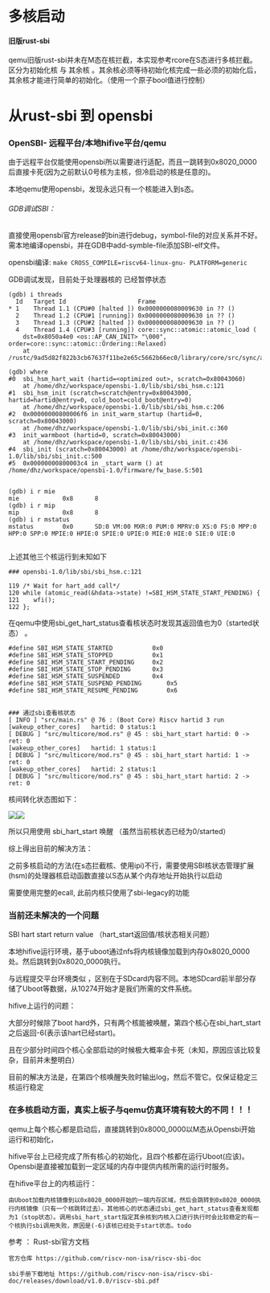 # 多核启动

#### 旧版rust-sbi

qemu旧版rust-sbi并未在M态在核拦截，本实现参考rcore在S态进行多核拦截。区分为初始化核 与 其余核 。其余核必须等待初始化核完成一些必须的初始化后，其余核才能进行简单的初始化。（使用一个原子bool值进行控制）

# 从rust-sbi 到 opensbi

### OpenSBI- 远程平台/本地hifive平台/qemu

由于远程平台仅能使用opensbi所以需要进行适配，而且一跳转到0x8020_0000后直接卡死(因为之前默认0号核为主核，但冷启动的核是任意的)。

本地qemu使用opensbi，发现永远只有一个核能进入到s态。

###### GDB调试SBI：

直接使用opensbi官方release的bin进行debug，symbol-file的对应关系并不好。需本地编译opensbi，并在GDB中add-symble-file添加SBI-elf文件。

opensbi编译:   `make CROSS_COMPILE=riscv64-linux-gnu- PLATFORM=generic`

GDB调试发现，目前处于处理器核的 已经暂停状态

```
(gdb) i threads
  Id   Target Id                    Frame
* 1    Thread 1.1 (CPU#0 [halted ]) 0x0000000080009630 in ?? ()
  2    Thread 1.2 (CPU#1 [running]) 0x0000000080009630 in ?? ()
  3    Thread 1.3 (CPU#2 [halted ]) 0x0000000080009630 in ?? ()
  4    Thread 1.4 (CPU#3 [running]) core::sync::atomic::atomic_load (
    dst=0x8050a4e0 <os::AP_CAN_INIT> "\000", order=core::sync::atomic::Ordering::Relaxed)
    at /rustc/9ad5d82f822b3cb67637f11be2e65c5662b66ec0/library/core/src/sync/atomic.rs:2365
```

```
(gdb) where
#0  sbi_hsm_hart_wait (hartid=<optimized out>, scratch=0x80043060)
    at /home/dhz/workspace/opensbi-1.0/lib/sbi/sbi_hsm.c:121
#1  sbi_hsm_init (scratch=scratch@entry=0x80043000, hartid=hartid@entry=0, cold_boot=cold_boot@entry=0)
    at /home/dhz/workspace/opensbi-1.0/lib/sbi/sbi_hsm.c:206
#2  0x00000000800006f6 in init_warm_startup (hartid=0, scratch=0x80043000)
    at /home/dhz/workspace/opensbi-1.0/lib/sbi/sbi_init.c:360
#3  init_warmboot (hartid=0, scratch=0x80043000)
    at /home/dhz/workspace/opensbi-1.0/lib/sbi/sbi_init.c:436
#4  sbi_init (scratch=0x80043000) at /home/dhz/workspace/opensbi-1.0/lib/sbi/sbi_init.c:500
#5  0x00000000800003c4 in _start_warm () at /home/dhz/workspace/opensbi-1.0/firmware/fw_base.S:501


(gdb) i r mie
mie            0x8      8
(gdb) i r mip
mip            0x8      8
(gdb) i r mstatus
mstatus        0x0      SD:0 VM:00 MXR:0 PUM:0 MPRV:0 XS:0 FS:0 MPP:0 HPP:0 SPP:0 MPIE:0 HPIE:0 SPIE:0 UPIE:0 MIE:0 HIE:0 SIE:0 UIE:0
 
```

上述其他三个核运行到未知如下

```
### opensbi-1.0/lib/sbi/sbi_hsm.c:121

119 /* Wait for hart_add call*/  
120 while (atomic_read(&hdata->state) !=SBI_HSM_STATE_START_PENDING) {  
121    wfi();  
122 };
```

在qemu中使用sbi_get_hart_status查看核状态时发现其返回值也为0（started状态） 。

```
#define SBI_HSM_STATE_STARTED			0x0
#define SBI_HSM_STATE_STOPPED			0x1
#define SBI_HSM_STATE_START_PENDING		0x2
#define SBI_HSM_STATE_STOP_PENDING		0x3
#define SBI_HSM_STATE_SUSPENDED			0x4
#define SBI_HSM_STATE_SUSPEND_PENDING		0x5
#define SBI_HSM_STATE_RESUME_PENDING		0x6


### 通过sbi查看核状态
[ INFO ] "src/main.rs" @ 76 : (Boot Core) Riscv hartid 3 run  
[wakeup_other_cores]   hartid: 0 status:1
[ DEBUG ] "src/multicore/mod.rs" @ 45 : sbi_hart_start hartid: 0 -> ret: 0 
[wakeup_other_cores]   hartid: 1 status:1
[ DEBUG ] "src/multicore/mod.rs" @ 45 : sbi_hart_start hartid: 1 -> ret: 0 
[wakeup_other_cores]   hartid: 2 status:1
[ DEBUG ] "src/multicore/mod.rs" @ 45 : sbi_hart_start hartid: 2 -> ret: 0 
```

核间转化状态图如下：

![](image/MutiCore/1652353245819.png)![](image/多核启动/1652357558771.png)

所以只用使用 sbi_hart_start 唤醒 （虽然当前核状态已经为0/started）

综上得出目前的解决方法：

之前多核启动的方法(在s态拦截核、使用ipi)不行，需要使用SBI核状态管理扩展(hsm)的处理器核启动函数直接以S态从某个内存地址开始执行以启动

需要使用完整的ecall, 此前内核只使用了sbi-legacy的功能

### 当前还未解决的一个问题

SBI hart start return value （hart_start返回值/核状态相关问题）

本地hifive运行环境，基于uboot通过nfs将内核镜像加载到内存0x8020_0000处。然后跳转到0x8020_0000执行。

与远程提交平台环境类似 ，区别在于SDcard内容不同。本地SDcard前半部分存储了Uboot等数据，从10274开始才是我们所需的文件系统。

hifive上运行的问题：

大部分时候除了boot hard外，只有两个核能被唤醒，第四个核心在sbi_hart_start之后返回-6(表示该hart已经start)。

且在少部分时间四个核心全部启动的时候极大概率会卡死（未知，原因应该比较复杂，目前并未整明白）

目前的解决方法是，在第四个核唤醒失败时输出log，然后不管它。仅保证稳定三核运行稳定

### 在多核启动方面，真实上板子与qemu仿真环境有较大的不同！！！

qemu上每个核心都是启动后，直接跳转到0x8000_0000以M态从Opensbi开始运行和初始化，

hifive平台上已经完成了所有核心的初始化，且四个核都在运行Uboot(应该)。Opensbi是直接被加载到一定区域的内存中提供内核所需的运行时服务。

在hifive平台上的内核运行：

    由Uboot加载内核镜像到以0x8020_0000开始的一端内存区域，然后会跳转到0x8020_0000执行内核镜像（只有一个核跳转过去）。其他核心的状态通过sbi_get_hart_status查看发现都为1（stop状态）。调用sbi_hart_start指定其余核到内核入口进行执行时会比较稳定的有一个核执行sbi调用失败，原因是(-6)该核已经处于start状态。todo

参考 ： Rust-sbi官方文档

    官方仓库 https://github.com/riscv-non-isa/riscv-sbi-doc

    sbi手册下载地址 https://github.com/riscv-non-isa/riscv-sbi-doc/releases/download/v1.0.0/riscv-sbi.pdf
